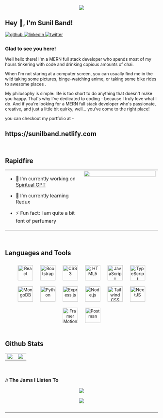 <h1 align="center">
  <a href="https://git.io/typing-svg">
    <img src="https://readme-typing-svg.herokuapp.com/?size=40&width=500&height=60&lines=console.log(hii😎)" style="display: inline">
  </a>
</h1>

## Hey 👋, I'm Sunil Band!  
  

<a href="https://github.com/sunilband" target="_blank">
<img src=https://img.shields.io/badge/github-%2324292e.svg?&style=for-the-badge&logo=github&logoColor=white alt=github style="margin-bottom: 5px;" />
</a>
<a href="https://linkedin.com/in/sunil-band/" target="_blank">
<img src=https://img.shields.io/badge/linkedin-%231E77B5.svg?&style=for-the-badge&logo=linkedin&logoColor=white alt=linkedin style="margin-bottom: 5px;" />
</a>
<a href="https://sunilresume.vercel.app" target="_blank">
<img src=https://img.shields.io/badge/Resume-%2300acee.svg?&style=for-the-badge&logoColor=white alt=twitter style="margin-bottom: 5px;" />
</a>




### Glad to see you here!  
Well hello there! I'm a MERN full stack developer who spends most of my hours tinkering with code and drinking copious amounts of chai.

When I'm not staring at a computer screen, you can usually find me in the wild taking some pictures, binge-watching anime, or taking some bike rides to awesome places .

My philosophy is simple: life is too short to do anything that doesn't make you happy. That's why I've dedicated to coding - because I truly love what I do. And if you're looking for a MERN full stack developer who's passionate, creative, and just a little bit quirky, well... you've come to the right place!  
  
you can checkout my portfolio at -
</br>
<h2>https://sunilband.netlify.com</h2>
<br/>  



## Rapidfire  
<table><tr><td valign="top" width="50%">

- 🔭 I’m currently working on [Spiritual GPT](https://github.com/sunilband/spiritual-gpt)  
  

- 🌱 I’m currently learning Redux  
  

- ⚡ Fun fact: I am quite a bit font of perfumery  


</td><td valign="top" width="50%">

<div align="center">
<img src="https://media.tenor.com/y2JXkY1pXkwAAAAC/cat-computer.gif" align="center" style="width: 100%" />
</div>  

</td></tr></table>  

<br/>  


## Languages and Tools  
<div align="center">  
<a href="https://reactjs.org/" target="_blank"><img style="margin: 10px" src="https://profilinator.rishav.dev/skills-assets/react-original-wordmark.svg" alt="React" height="50" /></a>  
<a href="https://getbootstrap.com/docs/3.4/javascript/" target="_blank"><img style="margin: 10px" src="https://profilinator.rishav.dev/skills-assets/bootstrap-plain.svg" alt="Bootstrap" height="50" /></a>  
<a href="https://www.w3schools.com/css/" target="_blank"><img style="margin: 10px" src="https://profilinator.rishav.dev/skills-assets/css3-original-wordmark.svg" alt="CSS3" height="50" /></a>  
<a href="https://en.wikipedia.org/wiki/HTML5" target="_blank"><img style="margin: 10px" src="https://profilinator.rishav.dev/skills-assets/html5-original-wordmark.svg" alt="HTML5" height="50" /></a>  
<a href="https://www.javascript.com/" target="_blank"><img style="margin: 10px" src="https://profilinator.rishav.dev/skills-assets/javascript-original.svg" alt="JavaScript" height="50" /></a>  
<a href="https://www.typescriptlang.org/" target="_blank"><img style="margin: 10px" src="https://profilinator.rishav.dev/skills-assets/typescript-original.svg" alt="TypeScript" height="50" /></a>  
<a href="https://www.mongodb.com/" target="_blank"><img style="margin: 10px" src="https://profilinator.rishav.dev/skills-assets/mongodb-original-wordmark.svg" alt="MongoDB" height="50" /></a>  
<a href="https://www.python.org/" target="_blank"><img style="margin: 10px" src="https://profilinator.rishav.dev/skills-assets/python-original.svg" alt="Python" height="50" /></a>  
<a href="https://expressjs.com/" target="_blank"><img style="margin: 10px" src="https://profilinator.rishav.dev/skills-assets/express-original-wordmark.svg" alt="Express.js" height="50" /></a>  
<a href="https://nodejs.org/" target="_blank"><img style="margin: 10px" src="https://profilinator.rishav.dev/skills-assets/nodejs-original-wordmark.svg" alt="Node.js" height="50" /></a>  
<a href="https://www.tailwindcss.com/" target="_blank"><img style="margin: 10px" src="https://profilinator.rishav.dev/skills-assets/tailwindcss.svg" alt="Tailwind CSS" height="50" /></a>  
<a href="https://nextjs.org/" target="_blank"><img style="margin: 10px" src="https://profilinator.rishav.dev/skills-assets/nextjs.png" alt="NextJS" height="50" /></a> 
<a href="https://www.framer.com/motion/" target="_blank"><img style="margin: 10px" src="https://seeklogo.com/images/F/framer-motion-logo-DA1E33CAA1-seeklogo.com.png" alt="Framer Motion" height="50" /></a>  
  <a href="https://www.postman.com/" target="_blank"><img style="margin: 10px" src="https://res.cloudinary.com/postman/image/upload/t_team_logo/v1629869194/team/2893aede23f01bfcbd2319326bc96a6ed0524eba759745ed6d73405a3a8b67a8" alt="Postman" height="50" /></a>  
</div>  

<br/>  


## Github Stats  
<table style="border:none !important;"><tr><td valign="top" width="50%">

<img src="https://github-readme-stats.vercel.app/api?username=sunilband&show_icons=true&count_private=true&hide_border=true" align="left" style="width: 100%,,overflow:hidden" />

</td><td valign="top" width="50%">

<img src="https://github-readme-stats.vercel.app/api/top-langs/?username=sunilband&hide_border=true&layout=compact" align="left" style="width: 100%,overflow:hidden" />

</td></tr></table>  
<br/>  



### 🎶 The Jams I Listen To

<div align="center"><img src="https://spotify-github-profile.vercel.app/api/view?uid=85omxvbmid40xijy76e4j5lb0&cover_image=true&theme=default&show_offline=false&background_color=121212&interchange=false" /></div>  

<br/>  

<div align="center">
<img src="https://komarev.com/ghpvc/?username=sunilband&&style=flat-square" align="center" />
</div>  
  

<br/>  

----
